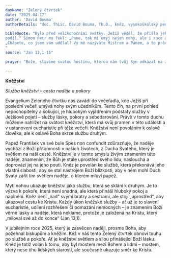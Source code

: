 ```yaml
---
dayName: "Zelený čtvrtek"
date: "2025-04-17"
author: 'David Bouma'
authorDetails: "doc. ThLic. David Bouma, Th.D., kněz, vysokoškolský pedagog, Hradec Králové"

bibleQuote: "Bylo před velikonočními svátky. Ježíš věděl, že přišla jeho hodina, kdy měl přejít z tohoto světa k Otci. A protože miloval svoje, kteří byli ve světě, projevil jim lásku až do krajnosti. Bylo to při večeři. Ďábel už vnukl Jidáši Iškariotskému, synu Šimonovu, myšlenku, aby ho zradil. Ježíš věděl, že mu dal Otec všechno do rukou a že vyšel od Boha a vrací se k Bohu. Proto vstal od večeře, odložil svrchní šaty a uvázal si kolem pasu lněnou zástěru. Potom nalil vodu do umyvadla a začal učedníkům umývat nohy a utírat jim je zástěrou, kterou měl uvázanou kolem pasu. Tak přišel k Šimonu Petrovi. Ten mu řekl: „Pane, ty mi chceš mýt nohy?“ Ježíš mu odpověděl: „Co  já dělám, tomu ty nyní ještě nemůžeš rozumět; pochopíš to však později.“ Petr mu řekl: „Nohy mi umývat nebudeš! Nikdy!“ Ježíš mu odpověděl: „Jestliže tě neumyji, nebudeš mít se mnou
podíl.“ Šimon Petr mu řekl: „Pane, tak mi umyj nejen nohy, ale i ruce a hlavu!“ Ježíš mu odpověděl: „Kdo se vykoupal, potřebuje si umýt jen nohy, a je čistý celý. I vy jste čistí, ale ne všichni.“ Věděl totiž, kdo ho zradí; proto řekl: „Ne všichni jste čistí.“ Když jim tedy umyl nohy, zase si vzal na sebe své šaty, zaujal místo u stolu a řekl jim:
„Chápete, co jsem vám udělal? Vy mě nazýváte Mistrem a Pánem, a to právem: to skutečně jsem. Jestliže jsem vám tedy umyl nohy, já, Pán a Mistr, máte také vy jeden druhému umývat nohy. Dal jsem vám příklad: Jak jsem já udělal vám, tak máte dělat i vy.“
"
source: "Jan 13,1-15"

prayer: "Bože, slavíme svatou hostinu, kterou nám tvůj Syn odkázal na znamení své lásky: neboť při poslední večeři, když se vydával na smrt, dal se své církvi za oběť novou a věčnou; dej, ať celá jeho církev žije stále plněji z tohoto velikého tajemství a sjednocuje se v tvé lásce. Skrze tvého Syna…"

---
```


**Kněžství**

*Služba kněžství – cesta naděje a pokory*

Evangelium Zeleného čtvrtku nás zavádí do večeřadla, kde Ježíš při poslední večeři umývá nohy svým učedníkům. Tento čin, na první pohled nepochopitelný a šokující, je hlubokým vyjádřením podstaty služby v Ježíšově pojetí – služby lásky, pokory a sebedarování. Právě v tomto duchu můžeme nahlížet na svátost kněžství, která má svůj pramen v této události a v ustanovení eucharistie při téže večeři. Kněžství není povoláním k oslavě člověka, ale k oslavě Boha skrze službu druhým.

Papež František ve své bule Spes non confundit zdůrazňuje, že naděje vychází z Boží přítomnosti v našich životech, z Ducha Svatého, který je světlem na naší cestě. Kněžství je v tomto smyslu živým znamením této naděje, znamením, že Bůh je stále uprostřed svého lidu, naslouchá a doprovází jej na jeho pouti. Kněz je povolán ke službě, která překonává jeho vlastní slabosti, aby se stal nástrojem Boží blízkosti, aby v něm mohl Duch Svatý zářit tím světlem naděje, o kterém mluví papež.

Mytí nohou ukazuje kněžství jako službu, která se sklání k druhým. Je to výzva k pokoře, která není snadná, ale která přináší hluboký pokoj a naplnění. Kněz není „nad“ svými bratry a sestrami, ale stojí „uprostřed“, aby ukazoval cestu ke Kristu. Každý úkon kněžské služby – ať už je to slavení eucharistie, udílení rozhřešení či pomazání nemocných – je znamením Boží věrné lásky a naděje, která neklame, protože je založená na Kristu, který „miloval své až do konce“ (Jan 13,1).

V jubilejním roce 2025, který je zasvěcen naději, prosme Boha, aby požehnal biskupům a kněžím. Kéž v náš tento Zelený čtvrtek obnoví touhu po službě a pokoře. Ať je kněžství světlem a silou přinášející Boží lásku. Kněz je totiž volán k tomu, aby byl mostem mezi Bohem a lidmi – mostem, který nese tíhu lidských starostí, ale současně ukazuje směr ke Kristu.

